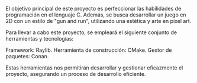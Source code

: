 El objetivo principal de este proyecto es perfeccionar las habilidades de programación en el lenguaje C. Además, se busca desarrollar un juego en 2D con un estilo de "gun and run", utilizando una estética y arte en pixel art.

Para llevar a cabo este proyecto, se empleará el siguiente conjunto de herramientas y tecnologías:

Framework: Raylib.
Herramienta de construcción: CMake.
Gestor de paquetes: Conan.

Estas herramientas nos permitirán desarrollar y gestionar eficazmente el proyecto, asegurando un proceso de desarrollo eficiente.
